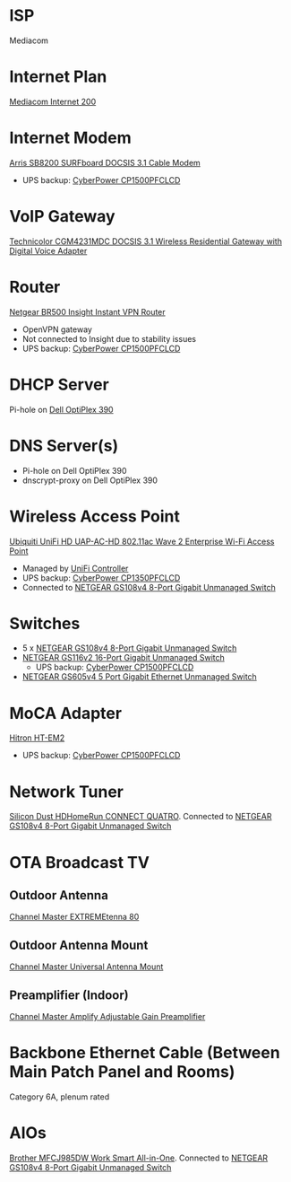 # ISP

Mediacom

# Internet Plan

[Mediacom Internet 200](https://mediacomcable.com/products/internet/)

# Internet Modem

[Arris SB8200 SURFboard DOCSIS 3.1 Cable Modem](https://www.arris.com/surfboard/products/cable-modems/sb8200/) 

* UPS backup: [CyberPower CP1500PFCLCD](https://github.com/jdrch/Hardware/blob/master/UPS.md#battery-backed-up-devices)

# VoIP Gateway

[Technicolor CGM4231MDC DOCSIS 3.1 Wireless Residential Gateway with Digital Voice Adapter](https://mediacomcc.custhelp.com/euf/assets/documents/modem%20user%20guides/Technicolor_CGM4231_user_guide.pdf)

# Router

[Netgear BR500 Insight Instant VPN Router](https://www.netgear.com/images/datasheet/security/BR500.pdf)

* OpenVPN gateway
* Not connected to Insight due to stability issues
* UPS backup: [CyberPower CP1500PFCLCD](https://github.com/jdrch/Hardware/blob/master/UPS.md#battery-backed-up-devices)

# DHCP Server

Pi-hole on [Dell OptiPlex 390](https://github.com/jdrch/Hardware/blob/master/Dell%20OptiPlex%20390-1%20SFF.md#roles)

# DNS Server(s)

* Pi-hole on Dell OptiPlex 390
* dnscrypt-proxy on Dell OptiPlex 390

# Wireless Access Point

[Ubiquiti UniFi HD UAP-AC-HD 802.11ac Wave 2 Enterprise Wi-Fi Access Point](https://dl.ubnt.com/datasheets/unifi/UniFi_UAP-AC-HD_DS.pdf)
* Managed by [UniFi Controller](https://github.com/jdrch/Hardware/blob/master/Raspberry%20Pi%203%20Model%20B%2B.md#roles)
* UPS backup: [CyberPower CP1350PFCLCD](https://github.com/jdrch/Hardware/blob/master/UPS.md#battery-backed-up-devices-1)
* Connected to [NETGEAR GS108v4 8-Port Gigabit Unmanaged Switch](https://github.com/jdrch/Hardware/blob/master/Network.md#switches)

# Switches

* 5 x [NETGEAR GS108v4 8-Port Gigabit Unmanaged Switch](https://www.netgear.com/images/datasheet/switches/GS105v5_GS108v4_GS116v2.pdf)
* [NETGEAR GS116v2 16-Port Gigabit Unmanaged Switch](https://www.netgear.com/images/datasheet/switches/GS105v5_GS108v4_GS116v2.pdf)
  * UPS backup: [CyberPower CP1500PFCLCD](https://github.com/jdrch/Hardware/blob/master/UPS.md#battery-backed-up-devices)
* [NETGEAR GS605v4 5 Port Gigabit Ethernet Unmanaged Switch](https://www.netgear.com/support/product/GS605v4)

# MoCA Adapter

[Hitron HT-EM2](http://www.hitron-americas.com/product/ht-em2/)
* UPS backup: [CyberPower CP1500PFCLCD](https://github.com/jdrch/Hardware/blob/master/UPS.md#battery-backed-up-devices)

# Network Tuner

[Silicon Dust HDHomeRun CONNECT QUATRO](https://www.silicondust.com/product/hdhomerun-connect-quatro/). Connected to [NETGEAR GS108v4 8-Port Gigabit Unmanaged Switch](https://github.com/jdrch/Hardware/blob/master/Network.md#switches)

# OTA Broadcast TV

## Outdoor Antenna

[Channel Master EXTREMEtenna 80](https://www.channelmaster.com/Digital_HDTV_Outdoor_TV_Antenna_p/cm-4228hd.htm)

## Outdoor Antenna Mount

[Channel Master Universal Antenna Mount](https://www.channelmaster.com/Universal_Antenna_Mount_p/cm-3090.htm)

## Preamplifier (Indoor)

[Channel Master Amplify Adjustable Gain Preamplifier](https://www.channelmaster.com/Amplify_TV_Antenna_Preamplifier_p/cm-7777hd.htm)

# Backbone Ethernet Cable (Between Main Patch Panel and Rooms)

Category 6A, plenum rated

# AIOs

[Brother MFCJ985DW Work Smart All-in-One](https://www.brother-usa.com/products/mfcj985dw). Connected to [NETGEAR GS108v4 8-Port Gigabit Unmanaged Switch](https://github.com/jdrch/Hardware/blob/master/Network.md#switches)
